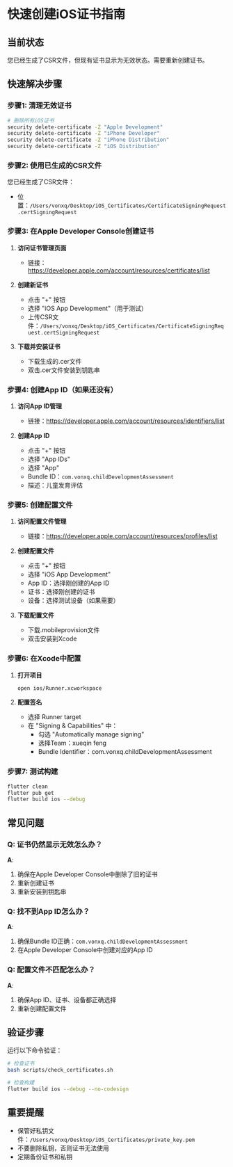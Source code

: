 # 快速创建iOS证书指南

## 当前状态
您已经生成了CSR文件，但现有证书显示为无效状态。需要重新创建证书。

## 快速解决步骤

### 步骤1: 清理无效证书
```bash
# 删除所有iOS证书
security delete-certificate -Z "Apple Development"
security delete-certificate -Z "iPhone Developer"
security delete-certificate -Z "iPhone Distribution"
security delete-certificate -Z "iOS Distribution"
```

### 步骤2: 使用已生成的CSR文件
您已经生成了CSR文件：
- 位置：`/Users/vonxq/Desktop/iOS_Certificates/CertificateSigningRequest.certSigningRequest`

### 步骤3: 在Apple Developer Console创建证书

1. **访问证书管理页面**
   - 链接：https://developer.apple.com/account/resources/certificates/list

2. **创建新证书**
   - 点击 "+" 按钮
   - 选择 "iOS App Development"（用于测试）
   - 上传CSR文件：`/Users/vonxq/Desktop/iOS_Certificates/CertificateSigningRequest.certSigningRequest`

3. **下载并安装证书**
   - 下载生成的.cer文件
   - 双击.cer文件安装到钥匙串

### 步骤4: 创建App ID（如果还没有）

1. **访问App ID管理**
   - 链接：https://developer.apple.com/account/resources/identifiers/list

2. **创建App ID**
   - 点击 "+" 按钮
   - 选择 "App IDs"
   - 选择 "App"
   - Bundle ID：`com.vonxq.childDevelopmentAssessment`
   - 描述：儿童发育评估

### 步骤5: 创建配置文件

1. **访问配置文件管理**
   - 链接：https://developer.apple.com/account/resources/profiles/list

2. **创建配置文件**
   - 点击 "+" 按钮
   - 选择 "iOS App Development"
   - App ID：选择刚创建的App ID
   - 证书：选择刚创建的证书
   - 设备：选择测试设备（如果需要）

3. **下载配置文件**
   - 下载.mobileprovision文件
   - 双击安装到Xcode

### 步骤6: 在Xcode中配置

1. **打开项目**
   ```bash
   open ios/Runner.xcworkspace
   ```

2. **配置签名**
   - 选择 Runner target
   - 在 "Signing & Capabilities" 中：
     - 勾选 "Automatically manage signing"
     - 选择Team：xueqin feng
     - Bundle Identifier：com.vonxq.childDevelopmentAssessment

### 步骤7: 测试构建

```bash
flutter clean
flutter pub get
flutter build ios --debug
```

## 常见问题

### Q: 证书仍然显示无效怎么办？
**A**: 
1. 确保在Apple Developer Console中删除了旧的证书
2. 重新创建证书
3. 重新安装到钥匙串

### Q: 找不到App ID怎么办？
**A**: 
1. 确保Bundle ID正确：`com.vonxq.childDevelopmentAssessment`
2. 在Apple Developer Console中创建对应的App ID

### Q: 配置文件不匹配怎么办？
**A**: 
1. 确保App ID、证书、设备都正确选择
2. 重新创建配置文件

## 验证步骤

运行以下命令验证：
```bash
# 检查证书
bash scripts/check_certificates.sh

# 检查构建
flutter build ios --debug --no-codesign
```

## 重要提醒

- 保管好私钥文件：`/Users/vonxq/Desktop/iOS_Certificates/private_key.pem`
- 不要删除私钥，否则证书无法使用
- 定期备份证书和私钥 